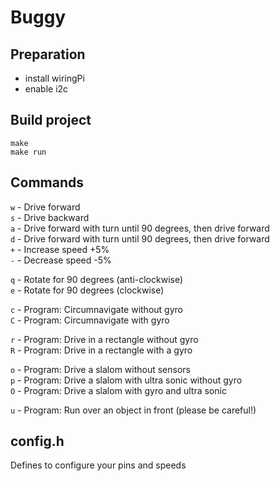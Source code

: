 # Buggy

## Preparation
* install wiringPi
* enable i2c

## Build project
`make`  
`make run`

## Commands
`w` - Drive forward  
`s` - Drive backward  
`a` - Drive forward with turn until 90 degrees, then drive forward  
`d` - Drive forward with turn until 90 degrees, then drive forward  
`+` - Increase speed +5%  
`-` - Decrease speed -5%  
  
`q` - Rotate for 90 degrees (anti-clockwise)  
`e` - Rotate for 90 degrees (clockwise)  
  
`c` - Program: Circumnavigate without gyro  
`C` - Program: Circumnavigate with gyro  
  
`r` - Program: Drive in a rectangle without gyro  
`R` - Program: Drive in a rectangle with a gyro  
  
`o` - Program: Drive a slalom without sensors  
`p` - Program: Drive a slalom with ultra sonic without gyro  
`O` - Program: Drive a slalom with gyro and ultra sonic  
  
`u` - Program: Run over an object in front (please be careful!)  

## config.h
Defines to configure your pins and speeds
